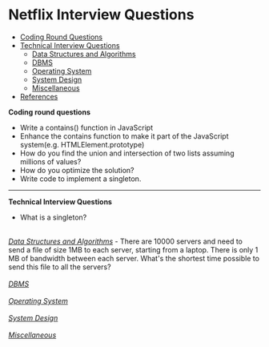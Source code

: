 
# Netflix Interview Questions
* [Coding Round Questions](#coding)
* [Technical Interview Questions](#tech)
   * [Data Structures and Algorithms](#dsalg)
   * [DBMS](#dbms)
   * [Operating System](#os)
   * [System Design](#design)
   * [Miscellaneous](#misc)
* [References](#ref)

<b name="coding">Coding round questions</b><br/>
 - Write a contains() function in JavaScript
 - Enhance the contains function to make it part of the JavaScript system(e.g. HTMLElement.prototype)
 - How do you find the union and intersection of two lists assuming millions of values?
 - How do you optimize the solution?
 - Write code to implement a singleton.

---
<b name="tech">Technical Interview Questions</b>
- What is a singleton?
<br/>
<i><u name="dsalg">Data Structures and Algorithms</u></i>
 - There are 10000 servers and need to send a file of size 1MB to each server, starting from a laptop. There is only 1 MB of bandwidth between each server. What's the
 shortest time possible to send this file to all the servers?
<br/><br/>
<i><u name="dbms">DBMS</u></i>



<br/>
<br/>
<i><u name="os">Operating System</u></i>

<br/>
<br/>
<i><u name="design">System Design</u></i>

<br/>
<br/>
<i><u name="misc">Miscellaneous</u></i>